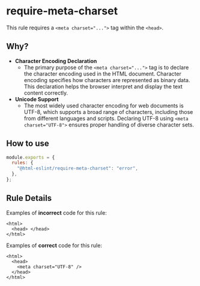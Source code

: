 # require-meta-charset

This rule requires a `<meta charset="...">` tag within the `<head>`.

## Why?

- **Character Encoding Declaration**
  - The primary purpose of the `<meta charset="...">` tag is to declare the character encoding used in the HTML document. Character encoding specifies how characters are represented as binary data. This declaration helps the browser interpret and display the text content correctly.
- **Unicode Support**
  - The most widely used character encoding for web documents is UTF-8, which supports a broad range of characters, including those from different languages and scripts. Declaring UTF-8 using `<meta charset="UTF-8">` ensures proper handling of diverse character sets.

## How to use

```js,.eslintrc.js
module.exports = {
  rules: {
    "@html-eslint/require-meta-charset": "error",
  },
};
```

## Rule Details

Examples of **incorrect** code for this rule:

```html,incorrect
<html>
  <head> </head>
</html>
```

Examples of **correct** code for this rule:

```html,correct
<html>
  <head>
    <meta charset="UTF-8" />
  </head>
</html>
```
